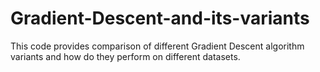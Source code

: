# Gradient-Descent-and-its-variants

This code provides comparison of different Gradient Descent algorithm variants and how do they perform on different datasets.
